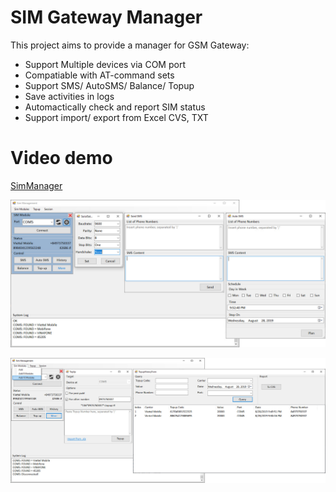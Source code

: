 # SIM Gateway Manager
This project aims to provide a manager for GSM Gateway:
* Support Multiple devices via COM port
* Compatiable with AT-command sets
* Support SMS/ AutoSMS/ Balance/ Topup
* Save activities in logs
* Automactically check and report SIM status
* Support import/ export from Excel CVS, TXT

# Video demo
[SimManager](./SimManager.mp4)

![SimManager1](./SimManager1.jpg)

![SimManager2](./SimManager2.jpg)